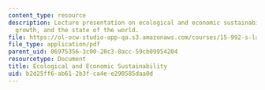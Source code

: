 ```yaml
---
content_type: resource
description: Lecture presentation on ecological and economic sustainability, globalization,
  growth, and the state of the world.
file: https://ol-ocw-studio-app-qa.s3.amazonaws.com/courses/15-992-s-lab-laboratory-for-sustainable-business-spring-2008/b2d25ff6ab612b3fca4ee290585daa0d_lec_02.pdf
file_type: application/pdf
parent_uid: 06975356-3c00-20c3-8acc-59cb09954204
resourcetype: Document
title: Ecological and Economic Sustainability
uid: b2d25ff6-ab61-2b3f-ca4e-e290585daa0d
---
```

